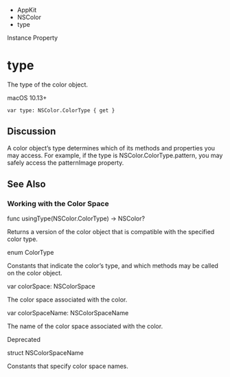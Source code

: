 

- AppKit
- NSColor
-  type 

Instance Property

# type

The type of the color object.

macOS 10.13+

``` source
var type: NSColor.ColorType { get }
```

## Discussion

A color object’s type determines which of its methods and properties you may access. For example, if the type is NSColor.ColorType.pattern, you may safely access the patternImage property.

## See Also

### Working with the Color Space

func usingType(NSColor.ColorType) -> NSColor?

Returns a version of the color object that is compatible with the specified color type.

enum ColorType

Constants that indicate the color’s type, and which methods may be called on the color object.

var colorSpace: NSColorSpace

The color space associated with the color.

var colorSpaceName: NSColorSpaceName

The name of the color space associated with the color.

Deprecated

struct NSColorSpaceName

Constants that specify color space names.

